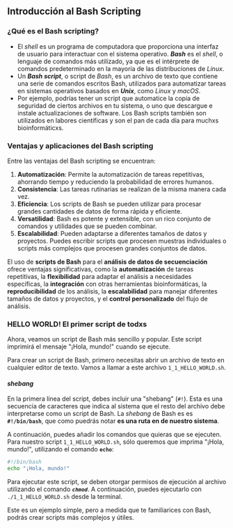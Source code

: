 ## Introducción al Bash Scripting

### **¿Qué es el Bash scripting?**
- El *shell* es un programa de computadora que proporciona una interfaz de usuario para interactuar con el sistema operativo. ***Bash*** es el *shell*, o lenguaje de comandos más utilizado, ya que es el intérprete de comandos predeterminado en la mayoría de las distribuciones de *Linux*. 
- Un ***Bash script***, o script de *Bash*, es un archivo de texto que contiene una serie de comandos escritos Bash, utilizados para automatizar tareas en sistemas operativos basados en ***Unix***, como *Linux* y *macOS*.
- Por ejemplo, podrías tener un script que automatice la copia de seguridad de ciertos archivos en tu sistema, o uno que descargue e instale actualizaciones de software. Los Bash scripts también son utilizados en labores científicas y son el pan de cada día para muchxs bioinformáticxs.
### **Ventajas y aplicaciones del Bash scripting**

  Entre las ventajas del Bash scripting se encuentran:

  1. **Automatización**: Permite la automatización de tareas repetitivas, ahorrando tiempo y reduciendo la probabilidad de errores humanos.
  2. **Consistencia**: Las tareas rutinarias se realizan de la misma manera cada vez.
  3. **Eficiencia**: Los scripts de Bash se pueden utilizar para procesar grandes cantidades de datos de forma rápida y eficiente.
  4. **Versatilidad**: Bash es potente y extensible, con un rico conjunto de comandos y utilidades que se pueden combinar.
  5. **Escalabilidad**: Pueden adaptarse a diferentes tamaños de datos y proyectos. Puedes escribir scripts que procesen muestras individuales o scripts más complejos que procesen grandes conjuntos de datos.

El uso de **scripts de Bash** para el **análisis de datos de secuenciación** ofrece ventajas significativas, como la **automatización** de tareas repetitivas, la **flexibilidad** para adaptar el análisis a necesidades específicas, la **integración** con otras herramientas bioinformáticas, la **reproducibilidad** de los análisis, la **escalabilidad** para manejar diferentes tamaños de datos y proyectos, y el **control personalizado** del flujo de análisis. 


### **HELLO WORLD! El primer script de todxs**

Ahora, veamos un script de Bash más sencillo y popular. Este script imprimirá el mensaje "¡Hola, mundo!" cuando se ejecute.

Para crear un script de Bash, primero necesitas abrir un archivo de texto en cualquier editor de texto. Vamos a llamar a este archivo `1_1_HELLO_WORLD.sh`.

#### ***shebang***
En la primera línea del script, debes incluir una "shebang" (`#!`). Esta es una secuencia de caracteres que indica al sistema que el resto del archivo debe interpretarse como un script de Bash. La *shebang* de Bash es es **`#!/bin/bash`**, que como puedrás notar **es una ruta en de nuestro sistema**.

A continuación, puedes añadir los comandos que quieras que se ejecuten. Para nuestro script `1_1_HELLO_WORLD.sh`, sólo queremos que imprima "¡Hola, mundo!", utilizando el comando **`echo`**:

```bash
#!/bin/bash
echo "¡Hola, mundo!"
```

Para ejecutar este script, se deben otorgar permisos de ejecución al archivo utilizando el comando ***`chmod`***. A continuación, puedes ejecutarlo con `./1_1_HELLO_WORLD.sh` desde la terminal.

Este es un ejemplo simple, pero a medida que te familiarices con Bash, podrás crear scripts más complejos y útiles.

